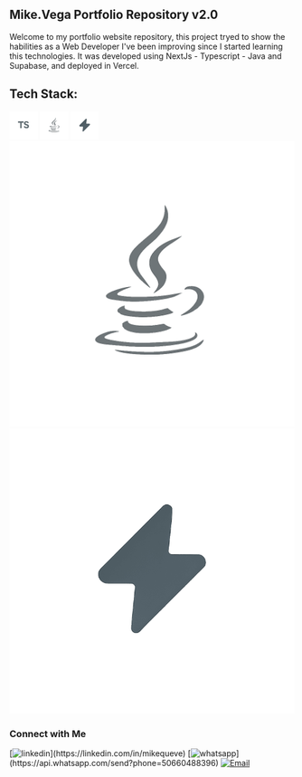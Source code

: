 ## Mike.Vega Portfolio Repository v2.0

Welcome to my portfolio website repository, this project tryed to show the habilities as a Web Developer I've been improving since I started learning this technologies. It was developed using NextJs - Typescript - Java and Supabase, and deployed in Vercel.

## Tech Stack:

<img src="./public/logos/typescript.png" width="50px"/> <img src="./public/logos/java.png" width="50px"/> <img src="./public/logos/supabase.png" width="50px"/> ![java](./public/logos/java.png) ![supabase](./public/logos/supabase.png)

### Connect with Me

[![linkedin](https://img.shields.io/badge/Linkedin%20Profile-blue?)](https://linkedin.com/in/mikequeve)
[![whatsapp](https://img.shields.io/badge/Chat%20in%20Whatsapp-green?)](https://api.whatsapp.com/send?phone=50660488396)
[![Email](https://img.shields.io/badge/Send%20me%20an%20Email-red?style=flat)](mailto:michaelvega46@gmail.com)
